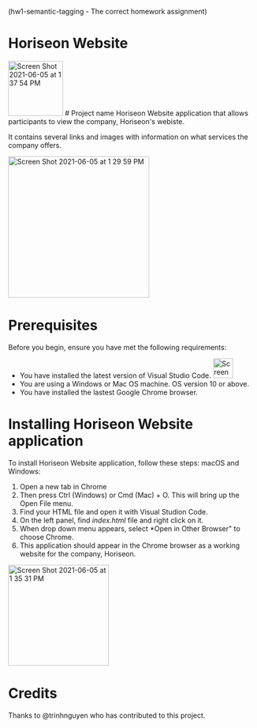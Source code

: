 (hw1-semantic-tagging - The correct homework assignment)
# Horiseon Website

<img width="111" alt="Screen Shot 2021-06-05 at 1 37 54 PM" src="https://user-images.githubusercontent.com/84090538/120901986-711f2480-c603-11eb-90bf-5dddfe829acc.png">
# Project name
Horiseon Website application that allows participants to view the company, Horiseon's webiste.

It contains several links and images with information on what services the company offers. 

<img width="286" alt="Screen Shot 2021-06-05 at 1 29 59 PM" src="https://user-images.githubusercontent.com/84090538/120901800-80ea3900-c602-11eb-9e54-4de432d46f0d.png">

# Prerequisites
Before you begin, ensure you have met the following requirements:
* You have installed the latest version of Visual Studio Code. <img width="40" alt="Screen Shot 2021-06-05 at 1 40 57 PM" src="https://user-images.githubusercontent.com/84090538/120902068-d96e0600-c603-11eb-9b59-949a731514b4.png">
* You are using a Windows or Mac OS machine. OS version 10 or above.
* You have installed the lastest Google Chrome browser.

# Installing Horiseon Website application
To install Horiseon Website application, follow these steps:
macOS and Windows:
1. Open a new tab in Chrome
2. Then press Ctrl (Windows) or Cmd (Mac) + O. This will bring up the Open File menu. 
4. Find your HTML file and open it with Visual Studion Code.
5. On the left panel, find *index.html* file and right click on it.
6. When drop down menu appears, select *Open in Other Browser" to choose Chrome.
7. This application should appear in the Chrome browser as a working website for the company, Horiseon.
<img width="204" alt="Screen Shot 2021-06-05 at 1 35 31 PM" src="https://user-images.githubusercontent.com/84090538/120901902-0a017000-c603-11eb-9241-723a6de5f306.png">

# Credits
Thanks to @trinhnguyen who has contributed to this project.














